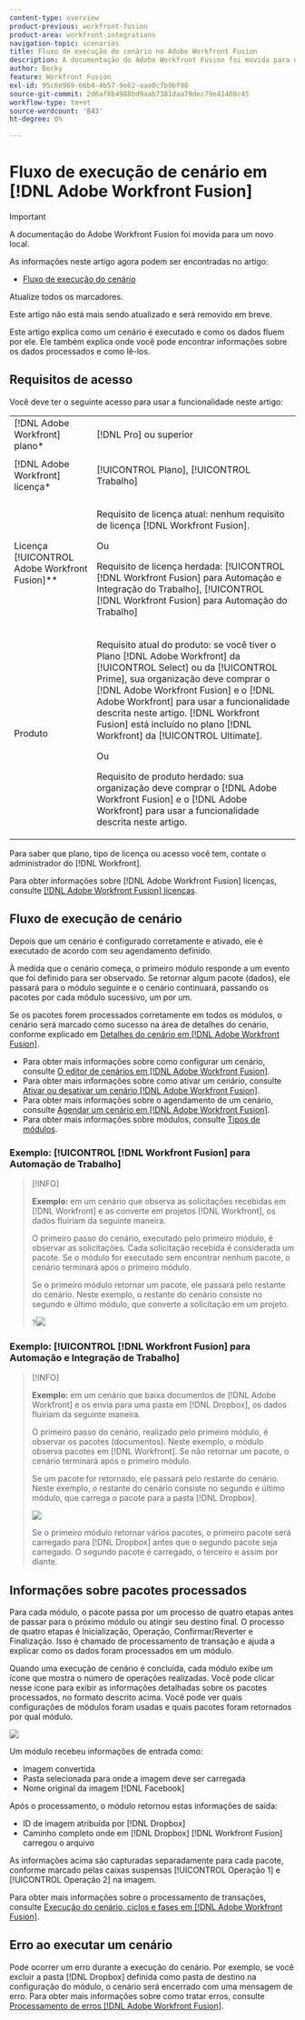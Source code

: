 ```yaml
---
content-type: overview
product-previous: workfront-fusion
product-area: workfront-integrations
navigation-topic: scenarios
title: Fluxo de execução de cenário no Adobe Workfront Fusion
description: A documentação do Adobe Workfront Fusion foi movida para um novo local. Este artigo foi descontinuado, mas contém um link para o novo artigo que aborda essa funcionalidade.
author: Becky
feature: Workfront Fusion
exl-id: 95c6e969-66b4-4b57-9e62-aae0cfb9bf98
source-git-commit: 2d6af8b4988bd9aab7381daa79dec79e41408c45
workflow-type: tm+mt
source-wordcount: '843'
ht-degree: 0%

---
```


# Fluxo de execução de cenário em [!DNL Adobe Workfront Fusion]

>[!IMPORTANT]
>
>A documentação do Adobe Workfront Fusion foi movida para um novo local.
>
>As informações neste artigo agora podem ser encontradas no artigo:
>
>* [Fluxo de execução do cenário](https://experienceleague.adobe.com/docs/workfront-fusion/using/references/scenarios/scenario-execution-flow.html)
>
>Atualize todos os marcadores.
>
>Este artigo não está mais sendo atualizado e será removido em breve.

Este artigo explica como um cenário é executado e como os dados fluem por ele. Ele também explica onde você pode encontrar informações sobre os dados processados e como lê-los.

## Requisitos de acesso

Você deve ter o seguinte acesso para usar a funcionalidade neste artigo:

<table style="table-layout:auto"> 
 <col> 
 <col> 
 <tbody> 
  <tr> 
    <td role="rowheader">[!DNL Adobe Workfront] plano*</td> 
   <td> <p>[!DNL Pro] ou superior</p> </td> 
  </tr> 
  <tr data-mc-conditions=""> 
   <td role="rowheader">[!DNL Adobe Workfront] licença*</td> 
   <td> <p>[!UICONTROL Plano], [!UICONTROL Trabalho]</p> </td> 
  </tr> 
  <tr> 
   <td role="rowheader">Licença [!UICONTROL Adobe Workfront Fusion]**</td> 
   <td>
   <p>Requisito de licença atual: nenhum requisito de licença [!DNL Workfront Fusion].</p>
   <p>Ou</p>
   <p>Requisito de licença herdada: [!UICONTROL [!DNL Workfront Fusion] para Automação e Integração do Trabalho], [!UICONTROL [!DNL Workfront Fusion] para Automação do Trabalho]</p>
   </td> 
  </tr> 
  <tr> 
   <td role="rowheader">Produto</td> 
   <td>
   <p>Requisito atual do produto: se você tiver o Plano [!DNL Adobe Workfront] da [!UICONTROL Select] ou da [!UICONTROL Prime], sua organização deve comprar o [!DNL Adobe Workfront Fusion] e o [!DNL Adobe Workfront] para usar a funcionalidade descrita neste artigo. [!DNL Workfront Fusion] está incluído no plano [!DNL Workfront] da [!UICONTROL Ultimate].</p>
   <p>Ou</p>
   <p>Requisito de produto herdado: sua organização deve comprar o [!DNL Adobe Workfront Fusion] e o [!DNL Adobe Workfront] para usar a funcionalidade descrita neste artigo.</p>
   </td> 
  </tr> 
 </tbody> 
</table>

Para saber que plano, tipo de licença ou acesso você tem, contate o administrador do [!DNL Workfront].

Para obter informações sobre [!DNL Adobe Workfront Fusion] licenças, consulte [[!DNL Adobe Workfront Fusion] licenças](../../workfront-fusion/get-started/license-automation-vs-integration.md).

## Fluxo de execução de cenário

Depois que um cenário é configurado corretamente e ativado, ele é executado de acordo com seu agendamento definido.

À medida que o cenário começa, o primeiro módulo responde a um evento que foi definido para ser observado. Se retornar algum pacote (dados), ele passará para o módulo seguinte e o cenário continuará, passando os pacotes por cada módulo sucessivo, um por um.

Se os pacotes forem processados corretamente em todos os módulos, o cenário será marcado como sucesso na área de detalhes do cenário, conforme explicado em [Detalhes do cenário em [!DNL Adobe Workfront Fusion]](../../workfront-fusion/scenarios/scenario-detail.md).

* Para obter mais informações sobre como configurar um cenário, consulte [O editor de cenários em [!DNL Adobe Workfront Fusion]](../../workfront-fusion/scenarios/scenario-editor.md).
* Para obter mais informações sobre como ativar um cenário, consulte [Ativar ou desativar um cenário [!DNL Adobe Workfront Fusion]](../../workfront-fusion/scenarios/activate-or-inactivate-scenario.md).
* Para obter mais informações sobre o agendamento de um cenário, consulte [Agendar um cenário em [!DNL Adobe Workfront Fusion]](../../workfront-fusion/scenarios/schedule-a-scenario.md).
* Para obter mais informações sobre módulos, consulte [Tipos de módulos](../../workfront-fusion/modules/module-types.md).

### Exemplo: [!UICONTROL [!DNL Workfront Fusion] para Automação de Trabalho]

>[!INFO]
>
>**Exemplo:** em um cenário que observa as solicitações recebidas em [!DNL Workfront] e as converte em projetos [!DNL Workfront], os dados fluiriam da seguinte maneira.
>
>O primeiro passo do cenário, executado pelo primeiro módulo, é observar as solicitações. Cada solicitação recebida é considerada um pacote. Se o módulo for executado sem encontrar nenhum pacote, o cenário terminará após o primeiro módulo.
>
>Se o primeiro módulo retornar um pacote, ele passará pelo restante do cenário. Neste exemplo, o restante do cenário consiste no segundo e último módulo, que converte a solicitação em um projeto.
>
>?![](assets/example-execution-flow-wf-only-350x157.png)

### Exemplo: [!UICONTROL [!DNL Workfront Fusion] para Automação e Integração de Trabalho]

>[!INFO]
>
>**Exemplo:** em um cenário que baixa documentos de [!DNL Adobe Workfront] e os envia para uma pasta em [!DNL Dropbox], os dados fluiriam da seguinte maneira.
>
>O primeiro passo do cenário, realizado pelo primeiro módulo, é observar os pacotes (documentos). Neste exemplo, o módulo observa pacotes em [!DNL Workfront]. Se não retornar um pacote, o cenário terminará após o primeiro módulo.
>
>Se um pacote for retornado, ele passará pelo restante do cenário. Neste exemplo, o restante do cenário consiste no segundo e último módulo, que carrega o pacote para a pasta [!DNL Dropbox].
>
>![](assets/example-wf-dropbox-scen-execution-flow-350x202.png)
>
>Se o primeiro módulo retornar vários pacotes, o primeiro pacote será carregado para [!DNL Dropbox] antes que o segundo pacote seja carregado. O segundo pacote é carregado, o terceiro e assim por diante.

## Informações sobre pacotes processados

Para cada módulo, o pacote passa por um processo de quatro etapas antes de passar para o próximo módulo ou atingir seu destino final. O processo de quatro etapas é Inicialização, Operação, Confirmar/Reverter e Finalização. Isso é chamado de processamento de transação e ajuda a explicar como os dados foram processados em um módulo.

Quando uma execução de cenário é concluída, cada módulo exibe um ícone que mostra o número de operações realizadas. Você pode clicar nesse ícone para exibir as informações detalhadas sobre os pacotes processados, no formato descrito acima. Você pode ver quais configurações de módulos foram usadas e quais pacotes foram retornados por qual módulo.

![](assets/info-processed-bundles-350x396.png)

Um módulo recebeu informações de entrada como:

* Imagem convertida
* Pasta selecionada para onde a imagem deve ser carregada
* Nome original da imagem [!DNL Facebook]

Após o processamento, o módulo retornou estas informações de saída:

* ID de imagem atribuída por [!DNL Dropbox]
* Caminho completo onde em [!DNL Dropbox] [!DNL Workfront Fusion] carregou o arquivo

As informações acima são capturadas separadamente para cada pacote, conforme marcado pelas caixas suspensas [!UICONTROL Operação 1] e [!UICONTROL Operação 2] na imagem.

Para obter mais informações sobre o processamento de transações, consulte [Execução do cenário, ciclos e fases em [!DNL Adobe Workfront Fusion]](../../workfront-fusion/scenarios/scenario-execution-cycles-phases.md).

## Erro ao executar um cenário

Pode ocorrer um erro durante a execução do cenário. Por exemplo, se você excluir a pasta [!DNL Dropbox] definida como pasta de destino na configuração do módulo, o cenário será encerrado com uma mensagem de erro. Para obter mais informações sobre como tratar erros, consulte [Processamento de erros [!DNL Adobe Workfront Fusion]](../../workfront-fusion/errors/error-processing.md).
